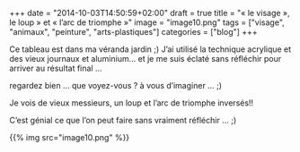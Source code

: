 +++
date = "2014-10-03T14:50:59+02:00"
draft = true
title = "« le visage », le loup » et « l’arc de triomphe »"
image = "image10.png" 
tags = ["visage", "animaux", "peinture", "arts-plastiques"]
categories = ["blog"]
+++

Ce tableau est dans ma véranda jardin ;) J’ai utilisé la technique acrylique et des vieux journaux et aluminium… et je me suis éclaté sans réfléchir pour arriver au résultat final …

regardez bien … que voyez-vous ? à vous d’imaginer … ;)

Je vois de vieux messieurs, un loup et l’arc de triomphe inversés!!

C’est génial ce que l’on peut faire sans vraiment réfléchir … ;)

{{% img src="image10.png" %}}